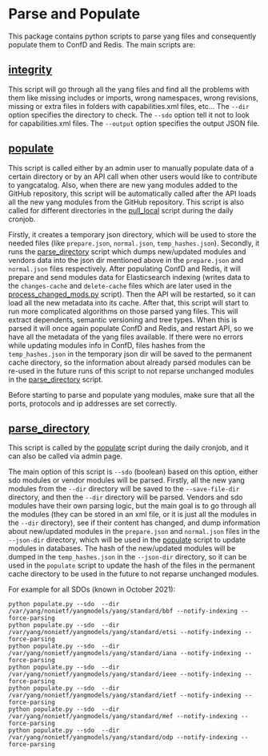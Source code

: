 # Parse and Populate

This package contains python scripts to parse yang files and consequently populate them to ConfD and Redis.
The main scripts are:

## [integrity](https://github.com/YangCatalog/backend/blob/master/parseAndPopulate/integrity.py)

   This script will go through all the yang files and find all the problems with them like missing includes or imports,
   wrong namespaces, wrong revisions, missing or extra files in folders with capabilities.xml files, etc...
   The `--dir` option specifies the directory to check. The `--sdo` option tell it not to look for capabilities.xml files.
   The `--output` option specifies the output JSON file.

## [populate](https://github.com/YangCatalog/backend/blob/master/parseAndPopulate/populate.py)

   This script is called either by an admin user to manually populate data of a certain directory or by an API call
   when other users would like to contribute to yangcatalog. Also, when there are new yang modules added to the GitHub
   repository, this script will be automatically called after the API loads all the new yang modules from the GitHub repository.
   This script is also called for different directories in the [pull_local](https://github.com/YangCatalog/backend/blob/master/ietfYangDraftPull/pull_local.py)
   script during the daily cronjob.

   Firstly, it creates a temporary json directory, which will be used to store the needed files
   (like `prepare.json`, `normal.json`, `temp_hashes.json`). Secondly, it runs the [parse_directory](https://github.com/YangCatalog/backend/blob/master/parseAndPopulate/parse_directory.py)
   script which dumps new/updated modules and vendors data into the json dir mentioned above in the `prepare.json` and `normal.json` files respectively.
   After populating ConfD and Redis, it will prepare and send modules data for Elasticsearch indexing (writes data to the
   `changes-cache` and `delete-cache` files which are later used in the [process_changed_mods.py](https://github.com/YangCatalog/backend/blob/master/elasticsearchindexing/process_changed_mods.py)
   script). Then the API will be restarted, so it can load all the new metadata into its cache. After that,
   this script will start to run more complicated algorithms on those parsed yang files. This will extract dependents,
   semantic versioning and tree types. When this is parsed it will once again populate ConfD and Redis, and restart API,
   so we have all the metadata of the yang files available. If there were no errors while updating modules info in ConfD,
   files hashes from the `temp_hashes.json` in the temporary json dir will be saved to the permanent cache directory,
   so the information about already parsed modules can be re-used in the future runs of this script to not reparse unchanged modules in the
   [parse_directory](https://github.com/YangCatalog/backend/blob/master/parseAndPopulate/parse_directory.py) script.

   Before starting to parse and populate yang modules, make sure that all the ports, protocols and ip addresses are set correctly.

## [parse_directory](https://github.com/YangCatalog/backend/blob/master/parseAndPopulate/parse_directory.py)

   This script is called by the [populate](https://github.com/YangCatalog/backend/blob/master/parseAndPopulate/populate.py)
   script during the daily cronjob, and it can also be called via admin page.

   The main option of this script is `--sdo` (boolean) based on this option, either sdo modules or vendor modules will be parsed.
   Firstly, all the new yang modules from the `--dir` directory will be saved to the `--save-file-dir` directory, and then
   the `--dir` directory will be parsed. Vendors and sdo modules have their own parsing logic, but the main goal is to go
   through all the modules (they can be stored in an xml file, or it is just all the modules in the `--dir` directory),
   see if their content has changed, and dump information about new/updated modules in the `prepare.json` and `normal.json`
   files in the `--json-dir` directory, which will be used in the [populate](https://github.com/YangCatalog/backend/blob/master/parseAndPopulate/populate.py)
   script to update modules in databases. The hash of the new/updated modules will be dumped in the `temp_hashes.json`
   in the `--json-dir` directory, so it can be used in the `populate` script to update the hash of the files in the
   permanent cache directory to be used in the future to not reparse unchanged modules.


For example for all SDOs (known in October 2021):
```
python populate.py --sdo  --dir /var/yang/nonietf/yangmodels/yang/standard/bbf --notify-indexing --force-parsing
python populate.py --sdo  --dir /var/yang/nonietf/yangmodels/yang/standard/etsi --notify-indexing --force-parsing
python populate.py --sdo  --dir /var/yang/nonietf/yangmodels/yang/standard/iana --notify-indexing --force-parsing
python populate.py --sdo  --dir /var/yang/nonietf/yangmodels/yang/standard/ieee --notify-indexing --force-parsing
python populate.py --sdo  --dir /var/yang/nonietf/yangmodels/yang/standard/ietf --notify-indexing --force-parsing
python populate.py --sdo  --dir /var/yang/nonietf/yangmodels/yang/standard/mef --notify-indexing --force-parsing
python populate.py --sdo  --dir /var/yang/nonietf/yangmodels/yang/standard/odp --notify-indexing --force-parsing
```
